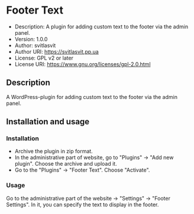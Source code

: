 # Footer Text

- Description: A plugin for adding custom text to the footer via the admin panel.
- Version: 1.0.0
- Author: svitlasvit
- Author URI: https://svitlasvit.pp.ua
- License: GPL v2 or later
- License URI: https://www.gnu.org/licenses/gpl-2.0.html

## Description

A WordPress-plugin for adding custom text to the footer via the admin panel.

## Installation and usage

### Installation

- Archive the plugin in zip format.
- In the administrative part of website, go to "Plugins" -> "Add new plugin". Choose the archive and upload it.
- Go to the "Plugins" -> "Footer Text". Choose "Activate".

### Usage

Go to the administrative part of the website -> "Settings" -> "Footer Settings". In it, you can specify the text to display in the footer.
